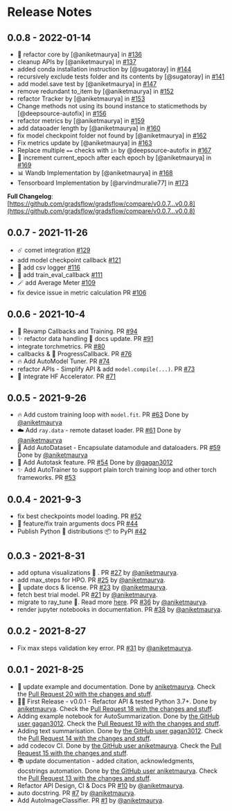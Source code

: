 # Release Notes

## 0.0.8 - 2022-01-14

* 🤩 refactor core by [@aniketmaurya] in [#136](https://github.com/gradsflow/gradsflow/pull/136)
* cleanup APIs by [@aniketmaurya] in [#137](https://github.com/gradsflow/gradsflow/pull/137)
* added conda installation instruction by [@sugatoray] in [#144](https://github.com/gradsflow/gradsflow/pull/144)
* recursively exclude tests folder and its contents by [@sugatoray] in [#141](https://github.com/gradsflow/gradsflow/pull/141)
* add model.save test by [@aniketmaurya] in [#147](https://github.com/gradsflow/gradsflow/pull/147)
* remove redundant to_item by [@aniketmaurya] in [#152](https://github.com/gradsflow/gradsflow/pull/152)
* refactor Tracker by [@aniketmaurya] in [#153](https://github.com/gradsflow/gradsflow/pull/153)
* Change methods not using its bound instance to staticmethods by [@deepsource-autofix]
  in [#156](https://github.com/gradsflow/gradsflow/pull/156)
* refactor metrics by [@aniketmaurya] in [#159](https://github.com/gradsflow/gradsflow/pull/159)
* add dataoader length by [@aniketmaurya] in [#160](https://github.com/gradsflow/gradsflow/pull/160)
* fix model checkpoint folder not found by [@aniketmaurya] in [#162](https://github.com/gradsflow/gradsflow/pull/162)
* Fix metrics update by [@aniketmaurya] in [#163](https://github.com/gradsflow/gradsflow/pull/163)
* Replace multiple `==` checks with `in` by @deepsource-autofix in [#167](https://github.com/gradsflow/gradsflow/pull/167)
* 💯 increment current_epoch after each epoch by [@aniketmaurya] in [#169](https://github.com/gradsflow/gradsflow/pull/169)
* 📊 Wandb Implementation by [@aniketmaurya] in [#168](https://github.com/gradsflow/gradsflow/pull/168)
* Tensorboard Implementation by [@arvindmuralie77] in [#173](https://github.com/gradsflow/gradsflow/pull/173)

**Full Changelog**: [https://github.com/gradsflow/gradsflow/compare/v0.0.7...v0.0.8](https://github.com/gradsflow/gradsflow/compare/v0.0.7...v0.0.8)

## 0.0.7 - 2021-11-26

* ☄️ comet integration [#129](https://github.com/gradsflow/gradsflow/pull/129)
* add model checkpoint callback [#121](https://github.com/gradsflow/gradsflow/pull/121)
* 📝 add csv logger [#116](https://github.com/gradsflow/gradsflow/pull/116)
* 🚀 add train_eval_callback [#111](https://github.com/gradsflow/gradsflow/pull/111)
* 🪄 add Average Meter [#109](https://github.com/gradsflow/gradsflow/pull/109)
* fix device issue in metric calculation PR [#106](https://github.com/gradsflow/gradsflow/pull/106)

## 0.0.6 - 2021-10-4

* 🎉 Revamp Callbacks and Training. PR [#94](https://github.com/gradsflow/gradsflow/pull/94)
* ✨ refactor data handling 📝 docs update. PR [#91](https://github.com/gradsflow/gradsflow/pull/91)
* integrate torchmetrics. PR [#80](https://github.com/gradsflow/gradsflow/pull/80)
* callbacks & 🤑 ProgressCallback. PR [#76](https://github.com/gradsflow/gradsflow/pull/76)
* 🔥 Add AutoModel Tuner. PR [#74](https://github.com/gradsflow/gradsflow/pull/74)
* refactor APIs - Simplify API & add `model.compile(...)`. PR [#73](https://github.com/gradsflow/gradsflow/pull/73)
* 🤗 integrate HF Accelerator. PR [#71](https://github.com/gradsflow/gradsflow/pull/71)

## 0.0.5 - 2021-9-26

* 🔥 Add custom training loop with `model.fit`. PR [#63](https://github.com/gradsflow/gradsflow/pull/63) Done
  by [@aniketmaurya](https://github.com/aniketmaurya)
* ☁️ Add `ray.data` - remote dataset loader. PR [#61](https://github.com/gradsflow/gradsflow/pull/61) Done
  by [@aniketmaurya](https://github.com/aniketmaurya)
* 🎉 Add AutoDataset - Encapsulate datamodule and dataloaders. PR [#59](https://github.com/gradsflow/gradsflow/pull/59)
  Done by [@aniketmaurya](https://github.com/aniketmaurya)
* 🌟 Add Autotask feature. PR [#54](https://github.com/gradsflow/gradsflow/pull/54) Done
  by [@gagan3012](https://github.com/gagan3012)
* ✨ Add AutoTrainer to support plain torch training loop and other torch frameworks.
  PR [#53](https://github.com/gradsflow/gradsflow/pull/53)

## 0.0.4 - 2021-9-3

* fix best checkpoints model loading. PR [#52](https://github.com/gradsflow/gradsflow/pull/52)
* 🚀 feature/fix train arguments docs PR [#44](https://github.com/gradsflow/gradsflow/pull/44)
* Publish Python 🐍 distributions 📦 to PyPI [#42](https://github.com/gradsflow/gradsflow/pull/42)

## 0.0.3 - 2021-8-31

* add optuna visualizations 🎨 . PR [#27](https://github.com/gradsflow/gradsflow/pull/27)
  by [@aniketmaurya](https://github.com/aniketmaurya).
* add max_steps for HPO. PR [#25](https://github.com/gradsflow/gradsflow/pull/25)
  by [@aniketmaurya](https://github.com/aniketmaurya).
* :memo: update docs & license. PR [#23](https://github.com/gradsflow/gradsflow/pull/23)
  by [@aniketmaurya](https://github.com/aniketmaurya).
* fetch best trial model. PR [#21](https://github.com/gradsflow/gradsflow/pull/21)
  by [@aniketmaurya](https://github.com/aniketmaurya).
* migrate to ray_tune 🌟. Read more [here](https://github.com/gradsflow/gradsflow/issues/35).
  PR [#36](https://github.com/gradsflow/gradsflow/pull/36) by [@aniketmaurya](https://github.com/aniketmaurya).
* render jupyter notebooks in documentation. PR [#38](https://github.com/gradsflow/gradsflow/pull/38)
  by [@aniketmaurya](https://github.com/aniketmaurya).

## 0.0.2 - 2021-8-27

* Fix max steps validation key error. PR [#31](https://github.com/gradsflow/gradsflow/pull/31)
  by [@aniketmaurya](https://github.com/aniketmaurya).

## 0.0.1 - 2021-8-25

* 📝 update example and documentation. Done by [ aniketmaurya](https://github.com/aniketmaurya). Check
  the [Pull Request 20 with the changes and stuff](https://github.com/gradsflow/gradsflow/pull/20).
* :tada::sparkles: First Release - v0.0.1 - Refactor API & tested Python 3.7+. Done
  by [ aniketmaurya](https://github.com/aniketmaurya). Check
  the [Pull Request 18 with the changes and stuff](https://github.com/gradsflow/gradsflow/pull/18).
* Adding example notebook for AutoSummarization. Done by [the GitHub user gagan3012](https://github.com/gagan3012).
  Check the [Pull Request 19 with the changes and stuff](https://github.com/gradsflow/gradsflow/pull/19).
* Adding text summarisation. Done by [the GitHub user gagan3012](https://github.com/gagan3012). Check
  the [Pull Request 14 with the changes and stuff](https://github.com/gradsflow/gradsflow/pull/14).
* add codecov CI. Done by [the GitHub user aniketmaurya](https://github.com/aniketmaurya). Check
  the [Pull Request 15 with the changes and stuff](https://github.com/gradsflow/gradsflow/pull/15).
* 📚 update documentation - added citation, acknowledgments, docstrings automation. Done
  by [the GitHub user aniketmaurya](https://github.com/aniketmaurya). Check
  the [Pull Request 13 with the changes and stuff](https://github.com/gradsflow/gradsflow/pull/13).
* Refactor API Design, CI & Docs PR [#10](https://github.com/gradsflow/gradsflow/pull/10)
  by [@aniketmaurya](https://github.com/aniketmaurya).
* auto docstring. PR [#7](https://github.com/gradsflow/gradsflow/pull/7)
  by [@aniketmaurya](https://github.com/aniketmaurya).
* Add AutoImageClassifier. PR [#1](https://github.com/gradsflow/gradsflow/pull/1)
  by [@aniketmaurya](https://github.com/aniketmaurya).
